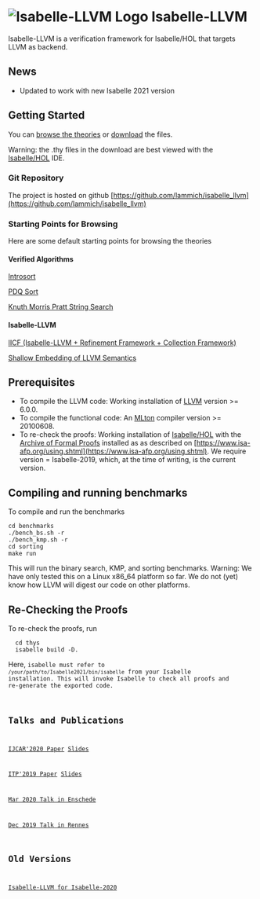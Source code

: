 # ![Isabelle-LLVM Logo](logo_200.png) Isabelle-LLVM

Isabelle-LLVM is a verification framework for Isabelle/HOL that targets LLVM as backend.


## News
  * Updated to work with new Isabelle 2021 version

## Getting Started
  You can [browse the theories](Isabelle_LLVM/) or [download](dist.tgz) the files.

  Warning: the .thy files in the download are best viewed with the [Isabelle/HOL](https://isabelle.in.tum.de) IDE.

### Git Repository
  The project is hosted on github [https://github.com/lammich/isabelle_llvm](https://github.com/lammich/isabelle_llvm)

### Starting Points for Browsing
  Here are some default starting points for browsing the theories

#### Verified Algorithms
  [Introsort](Isabelle_LLVM/Sorting_Introsort.html)

  [PDQ Sort](Isabelle_LLVM/Sorting_PDQ.html)

  [Knuth Morris Pratt String Search](Isabelle_LLVM/KMP.html)

#### Isabelle-LLVM
  [IICF (Isabelle-LLVM + Refinement Framework + Collection Framework)](Isabelle_LLVM/IICF.html)

  [Shallow Embedding of LLVM Semantics](Isabelle_LLVM/LLVM_Shallow.html)


## Prerequisites
  * To compile the LLVM code: Working installation of [LLVM](http://releases.llvm.org/) version >= 6.0.0.
  * To compile the functional code: An [MLton](http://mlton.org/) compiler version >= 20100608.
  * To re-check the proofs: Working installation of [Isabelle/HOL](https://isabelle.in.tum.de) 
    with the [Archive of Formal Proofs](https://www.isa-afp.org) installed 
    as as described on [https://www.isa-afp.org/using.shtml](https://www.isa-afp.org/using.shtml). 
    We require version = Isabelle-2019, which, at the time of writing, is the current version.

## Compiling and running benchmarks
  To compile and run the benchmarks

    cd benchmarks
    ./bench_bs.sh -r
    ./bench_kmp.sh -r
    cd sorting
    make run

  This will run the binary search, KMP, and sorting benchmarks.
  Warning: We have only tested this on a Linux x86_64 platform so far. 
  We do not (yet) know how LLVM will digest our code on other platforms.
    
## Re-Checking the Proofs
  To re-check the proofs, run

      cd thys 
      isabelle build -D.

  Here, <code>isabelle</isabelle> must refer to <code>/your/path/to/Isabelle2021/bin/isabelle</code> from your Isabelle installation.
  This will invoke Isabelle to check all proofs and re-generate the exported code.

## Talks and Publications
  [IJCAR'2020 Paper](paper_IJCAR2020.pdf) [Slides](slides_IJCAR2020.pdf)

  [ITP'2019 Paper](paper_ITP2019.pdf) [Slides](slides_ITP2019.pdf)


  [Mar 2020 Talk in Enschede](enschede2020.pdf)

  [Dec 2019 Talk in Rennes](rennes2019.pdf)


## Old Versions
  [Isabelle-LLVM for Isabelle-2020](dist-2020.tgz)

